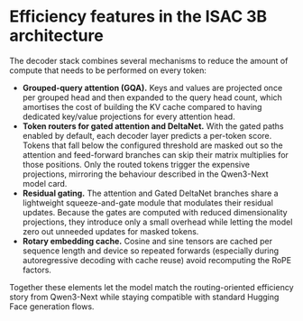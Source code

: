# Efficiency features in the ISAC 3B architecture

The decoder stack combines several mechanisms to reduce the amount of compute that needs
 to be performed on every token:

* **Grouped-query attention (GQA).** Keys and values are projected once per grouped head
  and then expanded to the query head count, which amortises the cost of building the
  KV cache compared to having dedicated key/value projections for every attention head.
* **Token routers for gated attention and DeltaNet.** With the gated paths enabled by
  default, each decoder layer predicts a per-token score. Tokens that fall below the
  configured threshold are masked out so the attention and feed-forward branches can
  skip their matrix multiplies for those positions. Only the routed tokens trigger the
  expensive projections, mirroring the behaviour described in the Qwen3-Next model
  card.
* **Residual gating.** The attention and Gated DeltaNet branches share a lightweight
  squeeze-and-gate module that modulates their residual updates. Because the gates are
  computed with reduced dimensionality projections, they introduce only a small
  overhead while letting the model zero out unneeded updates for masked tokens.
* **Rotary embedding cache.** Cosine and sine tensors are cached per sequence length and
  device so repeated forwards (especially during autoregressive decoding with cache
  reuse) avoid recomputing the RoPE factors.

Together these elements let the model match the routing-oriented efficiency story from
Qwen3-Next while staying compatible with standard Hugging Face generation flows.
